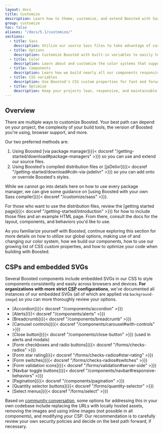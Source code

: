 ```yaml
---
layout: docs
title: Customize
description: Learn how to theme, customize, and extend Boosted with Sass, a boatload of global options, an expansive color system, and more.
group: customize
toc: false
aliases: "/docs/5.1/customize/"
sections:
  - title: Sass
    description: Utilize our source Sass files to take advantage of variables, maps, mixins, and functions.
  - title: Options
    description: Customize Boosted with built-in variables to easily toggle global CSS preferences.
  - title: Color
    description: Learn about and customize the color systems that support the entire toolkit.
  - title: Components
    description: Learn how we build nearly all our components responsively and with base and modifier classes.
  - title: CSS variables
    description: Use Boosted's CSS custom properties for fast and forward-looking design and development.
  - title: Optimize
    description: Keep your projects lean, responsive, and maintainable so you can deliver the best experience.
---
```


## Overview

There are multiple ways to customize Boosted. Your best path can depend on your project, the complexity of your build tools, the version of Boosted you're using, browser support, and more.

Our two preferred methods are:

1. Using Boosted [via package manager]({{< docsref "/getting-started/download#package-managers" >}}) so you can use and extend our source files.
2. Using Boosted's compiled distribution files or [jsDelivr]({{< docsref "/getting-started/download#cdn-via-jsdelivr" >}}) so you can add onto or override Boosted's styles.

While we cannot go into details here on how to use every package manager, we can give some guidance on [using Boosted with your own Sass compiler]({{< docsref "/customize/sass" >}}).

For those who want to use the distribution files, review the [getting started page]({{< docsref "/getting-started/introduction" >}}) for how to include those files and an example HTML page. From there, consult the docs for the layout, components, and behaviors you'd like to use.

As you familiarize yourself with Boosted, continue exploring this section for more details on how to utilize our global options, making use of and changing our color system, how we build our components, how to use our growing list of CSS custom properties, and how to optimize your code when building with Boosted.

## CSPs and embedded SVGs

Several Boosted components include embedded SVGs in our CSS to style components consistently and easily across browsers and devices. **For organizations with more strict <abbr title="Content Security Policy">CSP</abbr> configurations**, we've documented all instances of our embedded SVGs (all of which are applied via `background-image`) so you can more thoroughly review your options.

- [Accordion]({{< docsref "/components/accordion" >}})
- [Alerts]({{< docsref "/components/alerts" >}}) <!-- Boosted mod -->
- [Breadcrumb]({{< docsref "/components/breadcrumb" >}}) <!-- Boosted mod -->
- [Carousel controls]({{< docsref "/components/carousel#with-controls" >}})
- [Close button]({{< docsref "/components/close-button" >}}) (used in alerts and modals)
- [Form checkboxes and radio buttons]({{< docsref "/forms/checks-radios" >}})
- [Form star rating]({{< docsref "/forms/checks-radios#star-rating" >}}) <!-- Boosted mod -->
- [Form switches]({{< docsref "/forms/checks-radios#switches" >}})
- [Form validation icons]({{< docsref "/forms/validation#server-side" >}})
- [Navbar toggle buttons]({{< docsref "/components/navbar#responsive-behaviors" >}})
- [Pagination]({{< docsref "/components/pagination" >}}) <!-- Boosted mod -->
- [Quantity selector buttons]({{< docsref "/forms/quantity-selector" >}}) <!-- Boosted mod -->
- [Select menus]({{< docsref "/forms/select" >}})

Based on [community conversation](https://github.com/twbs/bootstrap/issues/25394), some options for addressing this in your own codebase include replacing the URLs with locally hosted assets, removing the images and using inline images (not possible in all components), and modifying your CSP. Our recommendation is to carefully review your own security policies and decide on the best path forward, if necessary.
